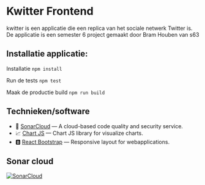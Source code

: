 # Kwitter Frontend

kwitter is een applicatie die een replica van het sociale netwerk Twitter is.
De applicatie is een semester 6 project gemaakt door Bram Houben van s63

## Installatie applicatie:

Installatie
`npm install`

Run de tests
`npm test`

Maak de productie build
`npm run build`

## Technieken/software

- 🐝 [SonarCloud](https://sonarcloud.io/) — A cloud-based code quality and security service.
- 📈 [Chart JS](https://www.chartjs.org/) — Chart JS library for visualize charts.
- 🅱 [React Bootstrap](https://react-bootstrap.github.io/) — Responsive layout for webapplications.

## Sonar cloud

[![SonarCloud](https://sonarcloud.io/images/project_badges/sonarcloud-white.svg)](https://sonarcloud.io/dashboard?id=410994_ReactKwitter)
